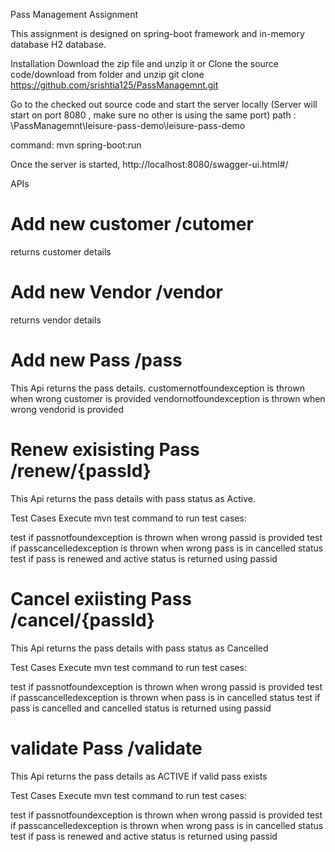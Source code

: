 Pass Management Assignment

This assignment is designed on spring-boot framework and in-memory database H2 database.

Installation
Download the zip file and unzip it or 
Clone the source code/download from folder and unzip
git clone https://github.com/srishtia125/PassManagemnt.git

Go to the checked out source code and start the server locally (Server will start on port 8080 , make sure no other is using the same port)
path :  \PassManagemnt\leisure-pass-demo\leisure-pass-demo

command: mvn spring-boot:run

Once the server is started,
http://localhost:8080/swagger-ui.html#/

APIs
# Add new customer /cutomer
returns customer details

# Add new Vendor /vendor
returns vendor details

# Add new Pass /pass
This Api returns the pass details.
customernotfoundexception is thrown when wrong customer  is provided 
vendornotfoundexception is thrown when wrong vendorid  is provided 

# Renew exisisting Pass /renew/{passId}
This Api returns the pass details with pass status as Active.

Test Cases
Execute mvn test command to run test cases:

test if passnotfoundexception is thrown when wrong passid  is provided 
test if passcancelledexception is thrown when wrong pass is in cancelled status 
test if pass is renewed and active status is returned using passid

# Cancel exiisting Pass /cancel/{passId}
This Api returns the pass details with pass status as Cancelled

Test Cases
Execute mvn test command to run test cases:

test if passnotfoundexception is thrown when wrong passid  is provided 
test if passcancelledexception is thrown when pass is in cancelled status 
test if pass is cancelled and cancelled status is returned using passid

# validate  Pass /validate
This Api returns the pass details as ACTIVE if valid pass exists


Test Cases
Execute mvn test command to run test cases:

test if passnotfoundexception is thrown when wrong passid  is provided 
test if passcancelledexception is thrown when wrong pass is in cancelled status 
test if pass is renewed and active status is returned using passid

